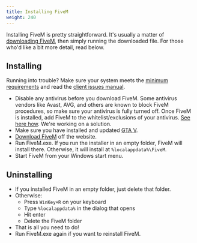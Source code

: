 ```yaml
---
title: Installing FiveM
weight: 240
---
```


Installing FiveM is pretty straightforward. It's usually a matter of [downloading FiveM][home], then simply running the
downloaded file. For those who'd like a bit more detail, read below.

Installing
----------

Running into trouble? Make sure your system meets the [minimum requirements][system-requirements] and
read the [client issues manual][client-issues].

- Disable any antivirus before you download FiveM. Some antivirus vendors like Avast, AVG, and others are
  known to block FiveM procedures, so make sure your antivirus is fully turned off. Once FiveM is installed, add FiveM
  to the whitelist/exclusions of your antivirus. [See here how][antivirus-help]. We're working on a solution.
- Make sure you have installed and updated [GTA V][where-to-buy].
- [Download FiveM][home] off the website.
- Run FiveM.exe. If you run the installer in an empty folder, FiveM will install there. Otherwise, it will install
  at `%localappdata%\FiveM`.
- Start FiveM from your Windows start menu.

Uninstalling
------------

- If you installed FiveM in an empty folder, just delete that folder.
- Otherwise:
    - Press `WinKey+R` on your keyboard
    - Type `%localappdata%` in the dialog that opens
    - Hit enter
    - Delete the FiveM folder
- That is all you need to do!
- Run FiveM.exe again if you want to reinstall FiveM.

[home]: https://fivem.net
[system-requirements]: /client-manual/system-requirements
[client-issues]: /support/client-issues
[antivirus-help]: /client-manual/disabling-antivirus
[where-to-buy]: /client-manual/where-to-buy-gtav

